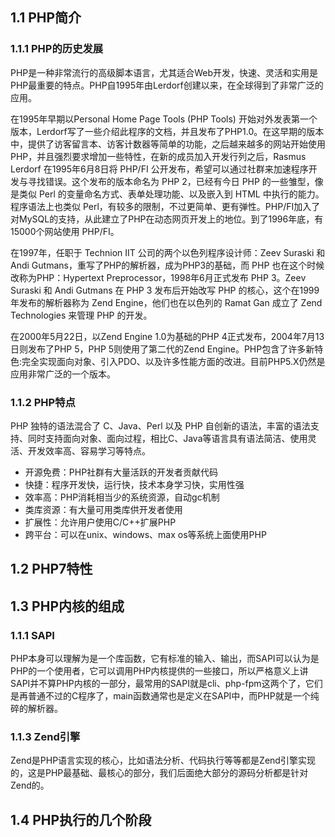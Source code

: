 ## 1.1 PHP简介

### 1.1.1 PHP的历史发展
PHP是一种非常流行的高级脚本语言，尤其适合Web开发，快速、灵活和实用是PHP最重要的特点。PHP自1995年由Lerdorf创建以来，在全球得到了非常广泛的应用。

在1995年早期以Personal Home Page Tools (PHP Tools) 开始对外发表第一个版本，Lerdorf写了一些介绍此程序的文档，并且发布了PHP1.0。在这早期的版本中，提供了访客留言本、访客计数器等简单的功能，之后越来越多的网站开始使用PHP，并且强烈要求增加一些特性，在新的成员加入开发行列之后，Rasmus Lerdorf 在1995年6月8日将 PHP/FI 公开发布，希望可以通过社群来加速程序开发与寻找错误。这个发布的版本命名为 PHP 2，已经有今日 PHP 的一些雏型，像是类似 Perl 的变量命名方式、表单处理功能、以及嵌入到 HTML 中执行的能力。程序语法上也类似 Perl，有较多的限制，不过更简单、更有弹性。PHP/FI加入了对MySQL的支持，从此建立了PHP在动态网页开发上的地位。到了1996年底，有15000个网站使用 PHP/FI。

在1997年，任职于 Technion IIT 公司的两个以色列程序设计师：Zeev Suraski 和 Andi Gutmans，重写了PHP的解析器，成为PHP3的基础，而 PHP 也在这个时候改称为PHP：Hypertext Preprocessor，1998年6月正式发布 PHP 3。Zeev Suraski 和 Andi Gutmans 在 PHP 3 发布后开始改写  PHP 的核心，这个在1999年发布的解析器称为 Zend Engine，他们也在以色列的 Ramat Gan 成立了 Zend Technologies 来管理 PHP 的开发。

在2000年5月22日，以Zend Engine 1.0为基础的PHP 4正式发布，2004年7月13日则发布了PHP 5，PHP 5则使用了第二代的Zend Engine。PHP包含了许多新特色:完全实现面向对象、引入PDO、以及许多性能方面的改进。目前PHP5.X仍然是应用非常广泛的一个版本。

### 1.1.2 PHP特点
PHP 独特的语法混合了 C、Java、Perl 以及 PHP 自创新的语法，丰富的语法支持、同时支持面向对象、面向过程，相比C、Java等语言具有语法简洁、使用灵活、开发效率高、容易学习等特点。

* 开源免费：PHP社群有大量活跃的开发者贡献代码
* 快捷：程序开发快，运行快，技术本身学习快，实用性强
* 效率高：PHP消耗相当少的系统资源，自动gc机制
* 类库资源：有大量可用类库供开发者使用
* 扩展性：允许用户使用C/C++扩展PHP
* 跨平台：可以在unix、windows、max os等系统上面使用PHP 

## 1.2 PHP7特性

## 1.3 PHP内核的组成

### 1.1.1 SAPI
PHP本身可以理解为是一个库函数，它有标准的输入、输出，而SAPI可以认为是PHP的一个使用者，它可以调用PHP内核提供的一些接口，所以严格意义上讲SAPI并不算PHP内核的一部分，最常用的SAPI就是cli、php-fpm这两个了，它们是再普通不过的C程序了，main函数通常也是定义在SAPI中，而PHP就是一个纯碎的解析器。

### 1.1.3 Zend引擎
Zend是PHP语言实现的核心，比如语法分析、代码执行等等都是Zend引擎实现的，这是PHP最基础、最核心的部分，我们后面绝大部分的源码分析都是针对Zend的。

## 1.4 PHP执行的几个阶段
